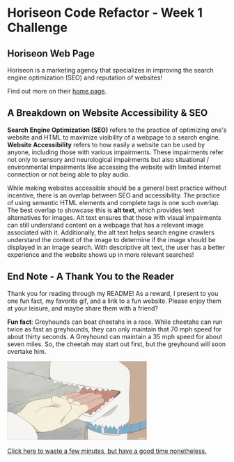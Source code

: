 # Horiseon Code Refactor - Week 1 Challenge 

## Horiseon Web Page 

Horiseon is a marketing agency that specializes in improving the search engine optimization (SEO) and reputation of websites! 

Find out more on their [home page](https://ashispatel.github.io/Horiseon-Week-1-Challenge/).

## A Breakdown on Website Accessibility & SEO 

**Search Engine Optimization (SEO)** refers to the practice of optimizing one's website and HTML to maximize visibility of a webpage to a search engine. **Website Accessibility** refers to how easily a website can be used by anyone, including those with various impairments. These impairments refer not only to sensory and neurological impairments but also situational / environmental impairments like accessing the website with limited internet connection or not being able to play audio. 

While making websites accessible should be a general best practice without incentive, there is an overlap between SEO and accessibility. The practice of using semantic HTML elements and complete tags is one such overlap. The best overlap to showcase this is **alt text**, which provides text alternatives for images. Alt text ensures that those with visual impairments can still understand content on a webpage that has a relevant image associated with it. Additionally, the alt text helps search engine crawlers understand the context of the image to determine if the image should be displayed in an image search. With descriptive alt text, the user has a better experience and the website shows up in more relevant searches! 

## End Note - A Thank You to the Reader 

Thank you for reading through my README! As a reward, I present to you one fun fact, my favorite gif, and a link to a fun website. Please enjoy them at your leisure, and maybe share them with a friend? 

**Fun fact**: Greyhounds can beat cheetahs in a race. While cheetahs can run twice as fast as greyhounds, they can only maintain that 70 mph speed for about thirty seconds. A Greyhound can maintain a 35 mph speed for about seven miles. So, the cheetah may start out first, but the greyhound will soon overtake him.

![Cartoon dog bite causing an incredibly dramatic reaction](assets/images/dog_bite.gif)

[Click here to waste a few minutes, but have a good time nonetheless.](https://pointerpointer.com/)

